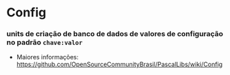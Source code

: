 # Config
### units de criação de banco de dados de valores de configuração no padrão `chave:valor`

* Maiores informações:
https://github.com/OpenSourceCommunityBrasil/PascalLibs/wiki/Config
